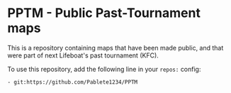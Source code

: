 # PPTM - Public Past-Tournament maps

This is a repository containing maps that have been made public, and that were part of next Lifeboat's past tournament (KFC).

To use this repository, add the following line in your `repos:`  config:

`- git:https://github.com/Pablete1234/PPTM`
